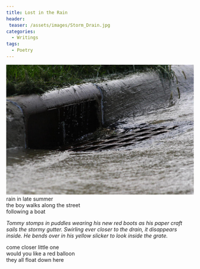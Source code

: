 ```yaml
---
title: Lost in the Rain
header:
 teaser: /assets/images/Storm_Drain.jpg
categories:
  - Writings
tags:
  - Poetry
---
```

<img src="/assets/images/Storm_Drain.jpg">rain in late summer  
 the boy walks along the street  
 following a boat

*Tommy stomps in puddles wearing his new red boots as his paper craft sails the stormy gutter. Swirling ever closer to the drain, it disappears inside. He bends over in his yellow slicker to look inside the grate.*

come closer little one  
 would you like a red balloon  
 they all float down here